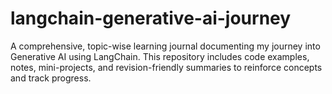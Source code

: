 # langchain-generative-ai-journey
A comprehensive, topic-wise learning journal documenting my journey into Generative AI using LangChain. This repository includes code examples, notes, mini-projects, and revision-friendly summaries to reinforce concepts and track progress.

